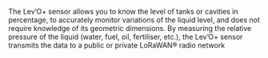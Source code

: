 The Lev’O+ sensor allows you to know the level of tanks or cavities in percentage, to accurately monitor variations of the liquid level, and does not require knowledge of its geometric dimensions. By measuring the relative pressure of the liquid (water, fuel, oil, fertiliser, etc.), the Lev’O+ sensor transmits the data to a public or private LoRaWAN® radio network